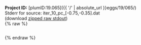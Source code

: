 **Project ID:** [plumID:19.065]({{ '/' | absolute_url }}eggs/19/065/)  
Stderr for source:  iter_10_pc_[-0.75,-0.35].dat   
(download [zipped raw stdout](iter_10_pc_[-0.75,-0.35].dat.plumed.stdout.txt.zip))  
{% raw %}
<pre>
</pre>
{% endraw %}
